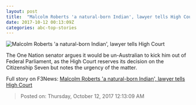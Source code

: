 ```yaml
---
layout: post
title:  "Malcolm Roberts 'a natural-born Indian', lawyer tells High Court"
date: 2017-10-12 00:13:09Z
categories: abc-top-stories
---
```


![Malcolm Roberts 'a natural-born Indian', lawyer tells High Court](http://www.abc.net.au/news/image/9042450-1x1-700x700.jpg)

The One Nation senator argues it would be un-Australian to kick him out of Federal Parliament, as the High Court reserves its decision on the Citizenship Seven but notes the urgency of the matter.


Full story on F3News: [Malcolm Roberts 'a natural-born Indian', lawyer tells High Court](http://www.f3nws.com/n/akcRfB)

> Posted on: Thursday, October 12, 2017 12:13:09 AM
